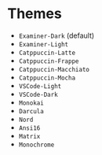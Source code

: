 # Themes
* `Examiner-Dark` (default)
* `Examiner-Light`
* `Catppuccin-Latte`
* `Catppuccin-Frappe`
* `Catppuccin-Macchiato`
* `Catppuccin-Mocha`
* `VSCode-Light`
* `VSCode-Dark`
* `Monokai`
* `Darcula`
* `Nord`
* `Ansi16`
* `Matrix`
* `Monochrome`
